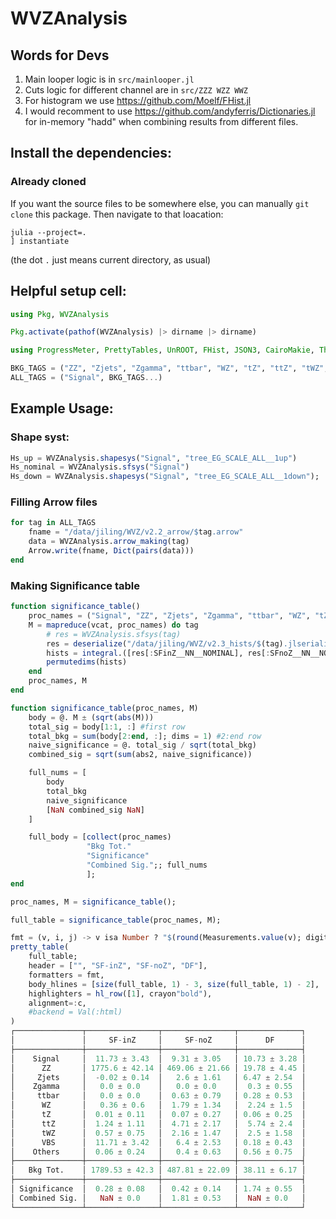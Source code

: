 # WVZAnalysis

## Words for Devs
1. Main looper logic is in `src/mainlooper.jl`
2. Cuts logic for different channel are in `src/ZZZ WZZ WWZ`
3. For histogram we use https://github.com/Moelf/FHist.jl
4. I would recomment to use https://github.com/andyferris/Dictionaries.jl for in-memory "hadd" when combining results from different files.

## Install the dependencies:
### Already cloned
If you want the source files to be somewhere else, you can manually `git clone` this package. Then navigate
to that loacation:
```
julia --project=.
] instantiate
```
(the dot `.` just means current directory, as usual)


## Helpful setup cell:
```julia
using Pkg, WVZAnalysis

Pkg.activate(pathof(WVZAnalysis) |> dirname |> dirname)

using ProgressMeter, PrettyTables, UnROOT, FHist, JSON3, CairoMakie, ThreadsX, Arrow, Measurements

BKG_TAGS = ("ZZ", "Zjets", "Zgamma", "ttbar", "WZ", "tZ", "ttZ", "tWZ", "VBS", "VH", "Others")
ALL_TAGS = ("Signal", BKG_TAGS...)
```

## Example Usage:

### Shape syst:
```julia
Hs_up = WVZAnalysis.shapesys("Signal", "tree_EG_SCALE_ALL__1up")
Hs_nominal = WVZAnalysis.sfsys("Signal")
Hs_down = WVZAnalysis.shapesys("Signal", "tree_EG_SCALE_ALL__1down");
```

### Filling Arrow files
```julia
for tag in ALL_TAGS
    fname = "/data/jiling/WVZ/v2.2_arrow/$tag.arrow"
    data = WVZAnalysis.arrow_making(tag)
    Arrow.write(fname, Dict(pairs(data)))
end
```

### Making Significance table
```julia
function significance_table()
    proc_names = ("Signal", "ZZ", "Zjets", "Zgamma", "ttbar", "WZ", "tZ", "ttZ", "tWZ", "VBS", "Others")
    M = mapreduce(vcat, proc_names) do tag
        # res = WVZAnalysis.sfsys(tag)
        res = deserialize("/data/jiling/WVZ/v2.3_hists/$(tag).jlserialize")
        hists = integral.([res[:SFinZ__NN__NOMINAL], res[:SFnoZ__NN__NOMINAL], res[:DF__NN__NOMINAL]])
        permutedims(hists) 
    end
    proc_names, M
end

function significance_table(proc_names, M)
    body = @. M ± (sqrt(abs(M)))
    total_sig = body[1:1, :] #first row
    total_bkg = sum(body[2:end, :]; dims = 1) #2:end row
    naive_significance = @. total_sig / sqrt(total_bkg)
    combined_sig = sqrt(sum(abs2, naive_significance))

    full_nums = [
        body
        total_bkg
        naive_significance
        [NaN combined_sig NaN]
    ]

    full_body = [collect(proc_names)
                 "Bkg Tot."
                 "Significance"
                 "Combined Sig.";; full_nums
                 ];
end

proc_names, M = significance_table();

full_table = significance_table(proc_names, M);

fmt = (v, i, j) -> v isa Number ? "$(round(Measurements.value(v); digits=2)) ± $(round(Measurements.uncertainty(v); digits=2))" : v
pretty_table(
    full_table;
    header = ["", "SF-inZ", "SF-noZ", "DF"], 
    formatters = fmt,
    body_hlines = [size(full_table, 1) - 3, size(full_table, 1) - 2],
    highlighters = hl_row([1], crayon"bold"), 
    alignment=:c,
    #backend = Val(:html)
)
┌───────────────┬────────────────┬────────────────┬──────────────┐
│               │     SF-inZ     │     SF-noZ     │      DF      │
├───────────────┼────────────────┼────────────────┼──────────────┤
│    Signal     │  11.73 ± 3.43  │  9.31 ± 3.05   │ 10.73 ± 3.28 │
│      ZZ       │ 1775.6 ± 42.14 │ 469.06 ± 21.66 │ 19.78 ± 4.45 │
│     Zjets     │  -0.02 ± 0.14  │   2.6 ± 1.61   │ 6.47 ± 2.54  │
│    Zgamma     │   0.0 ± 0.0    │   0.0 ± 0.0    │  0.3 ± 0.55  │
│     ttbar     │   0.0 ± 0.0    │  0.63 ± 0.79   │ 0.28 ± 0.53  │
│      WZ       │   0.36 ± 0.6   │  1.79 ± 1.34   │  2.24 ± 1.5  │
│      tZ       │  0.01 ± 0.11   │  0.07 ± 0.27   │ 0.06 ± 0.25  │
│      ttZ      │  1.24 ± 1.11   │  4.71 ± 2.17   │  5.74 ± 2.4  │
│      tWZ      │  0.57 ± 0.75   │  2.16 ± 1.47   │  2.5 ± 1.58  │
│      VBS      │  11.71 ± 3.42  │   6.4 ± 2.53   │ 0.18 ± 0.43  │
│    Others     │  0.06 ± 0.24   │   0.4 ± 0.63   │ 0.56 ± 0.75  │
├───────────────┼────────────────┼────────────────┼──────────────┤
│   Bkg Tot.    │ 1789.53 ± 42.3 │ 487.81 ± 22.09 │ 38.11 ± 6.17 │
├───────────────┼────────────────┼────────────────┼──────────────┤
│ Significance  │  0.28 ± 0.08   │  0.42 ± 0.14   │ 1.74 ± 0.55  │
│ Combined Sig. │   NaN ± 0.0    │  1.81 ± 0.53   │  NaN ± 0.0   │
└───────────────┴────────────────┴────────────────┴──────────────┘
```
